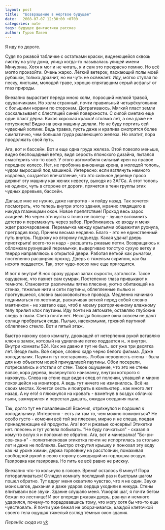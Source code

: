 ```yaml
---
layout: post
title:  "Возвращение в мёртвое будущее"
date:   2008-07-07 12:30:00 +0700
categories: note
tags: будущее фантастика рассказ
author: Гуров Павел
---
```


Я иду по дороге.

Судя по ржавой табличке с остатками краски, виднеющейся сквозь листву на углу дома, улица когда-то называлась улицей имени Мичурина. Хотя я мог и не читать, я и сам это прекрасно помню. Но всё могло произойти. Очень жарко. Лёгкий ветерок, ласкающий полы моей рубашки, только дразнит, но ни чуть не освежает. Иду, мягко ступая по песку, листьям, молодой траве, хорошо спрятавшим серый асфальт от глаз природы.

Внезапно вырастает передо мною холм, поросший мелкой травой, одуванчиками. Но холм странный, почти правильный четырёхугольник с большими норами по сторонам. Дотрагиваюсь. Мягкий пласт земли соскальзывает с блестящей синей поверхности. С силой сметаю еще один пласт дёрна. Какая хорошая краска! столько лет, а она даже не потускнела! Видно на века машину делали. Но не буду портить сей чудесный холмик. Ведь травка, пусть даже и крапива смотрятся более симпатично, чем большая груда ржавеющего железа. Но хватит, пора продолжать свой путь.

Ага, вот и бассейн. Вот и еще одна груда железа. Этой повезло меньше, видно беспощадный ветер, видя серость японского дизайна, пытался смастерить что-то своё. У этого автомобиля сильный крен на правое переднее колесо. Нет, не пробоина виновница крена, а молодой тополь, чудом выросший под машиной. Интересно: если взглянуть немного издалека, создается впечатление, что это сильное деревце просо держит эту машину как жених невесту, выходя из ЗАГСа. А этот тополь не одинок, чуть в стороне от дороги, прячется в тени группы этих чудных деревьев, бассейн.

Дальше мне не нужно, даже напротив - я пойду назад. Так хочется посмотреть, что теперь внутри этого здания, мрачно глядящего в никуда глазницами окон. Новое препятствие! Проход весь зарос акацией. Но через эти кусты я точно не полезу - лучше вспомнить детство и перемахнуть через забор. Приближаюсь ко входу и меня ждет разочарование. Перемычка между крыльями общежития рухнула, преградив вход. Причем весьма недавно. Благо - это не единственный путь внутрь. Подхожу ко второму подъезду. Какая удача! дверь приоткрыта! всего-то и надо - расшатать ржавые петли. Возвращаюсь к обломкам рухнувшей перемычки, выдергиваю толстую сухую ветку и твердо направляюсь к открытой двери. Работая веткой как рычагом, постепенно расширяю проход. Дверь с тяжелым скрипом, как бы нехотя поддается. Так, этот чудо-посох мне еще пригодится.

И вот я внутри! В нос сразу ударил запах сырости, затхлости. Такое ощущение, что пахнет сам сумрак. Постепенно глаза привыкают к темноте. Становится различимы пятна плесени, уютно обитающей на стенах, тяжелые нити и сети паутины, облепленные пылью и прогнувшиеся, словно высоковольтные провода. Медленно начинаю подниматься по лестнице, раскачивая веткой перед собой словно маятником - не хватало еще, чтоб к моему разгоряченному влажному телу прилип клок паутины. Иду почти на автомате, оставляю глубокие следы в пыли. Света почти нет. Некогда большие окна совсем не дают солнцу пробраться сюда. Пылью, насекомыми, грязной паутиной облеплено стекло. Вот и пятый
этаж.

Быстро нахожу свою комнату, дрожащей от нетерпения рукой вставляю ключ в замок, который на удивление легко поддается и.. я внутри. Внутри комнаты 524. Как же давно я тут не был.. вот уже три десятка лет. Везде пыль. Всё серое, словно кадр черно белого фильма. Даже холодильник. Пауки и тут постарались. Любая неровность стены - была для них объектом новой причудливой паутины. Обои посерели, потрескались и отстали от стен. Такое ощущение, что это не стены вовсе, кора дерева, вывернутого наизнанку, внутри которого я нахожусь. Слева на стене еще виден след от полочки, упавшей и мирно покоящейся на мониторе. А ведь тут ничего не изменилось. Всё на своих местах. Хочется сесть и поиграть в компьютер.. как много лет назад. А ну его! я плюхнулся на кровать - взметнув в воздух облачко пыли, зажмурился и перестал дышать, ожидая оседания пыли.

Так, долго тут не поваляешься! Вскочил, отряхнулся и подошел к холодильнику. Интересно - есть ли там то, чем можно поживиться? Не особо густо - комочки всё той же плесени, мирно и не спеша, поедая принадлежащие ей продукты. Ага! вот и ржавые консервы! Этикетки нет. плесень и тут успела побывать. "Не буду пачкаться" - сказал я кому-то вслух я и положил ее обратно. Ага, вот и минералка! "Бо-ри-сов-ска-я" - полиэтиленовая этикетка почти не испортилась за столько лет и даже не поблекла. Быстро открутил крышку и понюхал эту воду как на уроке химии, держа горловину на расстоянии, помахивая свободной рукой в свою сторону выходящий из горлышка воздух. Газировка как газировка. Но пить ее всё равно не рискну.

Внезапно что-то кольнуло в голове. Время! осталось 6 минут! Пора поторапливаться! Оглядел комнату последний раз и быстрым шагом пошел обратно. Тут вдруг меня охватило чувство, что я не один. Звуки моих шагов, дыхания и даже ударов сердца уходили в никуда. Стены впитывали все звуки. Здание слушало меня. Ускоряя шаг, я почти бегом бежал по лестнице! И вот впереди ржавая дверь, рванул и немного ударился, почему-то порадовавшись тому, что могу хотя бы что-то еще чувствовать. Я почти уже бежал не оборачиваясь, каждой клеточкой своего тела ощущая тяжелый взгляд тёмных окон здания.

*Перенёс сюда из [vk](https://vk.com/note5195606_7315748)*

